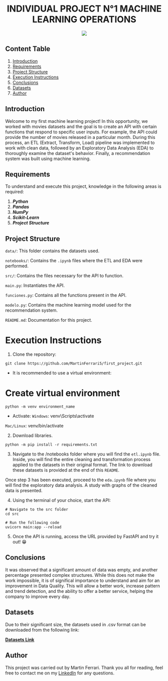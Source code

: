 # <div style="text-align:center">INDIVIDUAL PROJECT N°1 MACHINE LEARNING OPERATIONS
<p style="text-align:center"><img  src="https://th.bing.com/th/id/OIP.9omCDNmaGGrzBwJoTYs25wAAAA?rs=1&pid=ImgDetMain"> </p>
</div>

## Content Table
1. [Introduction](#introduction)
2. [Requirements](#requirements)
3. [Project Structure](#proyect-structure)
4. [Execution Instructions](#execution-instructions)
5. [Conclusions](#conclusions)
6. [Datasets](#licencia)
7. [Author](#author) 


## Introduction

Welcome to my first machine learning project! In this opportunity, we worked with movies datasets and  the goal is to create an API with certain functions that respond to specific user inputs. For example, the API could provide the number of movies released in a particular month. During this process, an ETL (Extract, Transform, Load) pipeline was implemented to work with clean data, followed by an Exploratory Data Analysis (EDA) to thoroughly examine the dataset's behavior. Finally, a recommendation system was built using machine learning.

## Requirements

To understand and execute this project, knowledge in the following areas is required:

1) ***Python***
2) ***Pandas***
3) ***NumPy***
4) ***Scikit-Learn***
5) ***Project Structure***

## Project Structure

`data/`: This folder contains the datasets used.

``notebooks/``: Contains the ``.ipynb`` files where the ETL and EDA were performed.

``src/``: Contains the files necessary for the API to function.

``main.py``: Instantiates the API.

``funciones.py``: Contains all the functions present in the API.

``modelo.py``: Contains the machine learning model used for the recommendation system.

``README.md``: Documentation for this project.


# Execution Instructions

1) Clone the repository:
```
git clone https://github.com/MartinFerrari5/first_project.git
```

- It is recommended to use a virtual environment:
# Create virtual environment
```
python -m venv environment_name
```

- Activate:
``Windows``: venv\Scripts\activate

``Mac/Linux``: venv/bin/activate

2) Download libraries.
```
python -m pip install -r requirements.txt
```
3) Navigate to the /notebooks folder where you will find the ``etl.ipynb`` file. Inside, you will find the entire cleaning and transformation process applied to the datasets in their original format. The link to download these datasets is provided at the end of this ``README``.

Once step 3 has been executed, proceed to the ``eda.ipynb`` file where you will find the exploratory data analysis. A study with graphs of the cleaned data is presented.

4) Using the terminal of your choice, start the API:

```
# Navigate to the src folder
cd src

# Run the following code
uvicorn main:app --reload
```

5) <p> Once the API is running, access the URL provided by FastAPI and try it out! &#128513;</p>

## Conclusions

It was observed that a significant amount of data was empty, and another percentage presented complex structures. While this does not make the work impossible, it is of significal importance to understand and aim for an improvement in Data Quality. This will allow a better work, increase pattern and trend detection, and the ability to offer a better service, helping the company to improve every day.

## Datasets

Due to their significant size, the datasets used in .csv format can be downloaded from the following link:

<b><a href="https://drive.google.com/drive/u/0/folders/1VuwQ5M1JQ_VugOIa7mo8ET66eOhLpjsQ">Datasets Link</a></b>

## Author

This project was carried out by Martin Ferrari. Thank you all for reading, feel free to contact me on my <a href="https://www.linkedin.com/in/martin-ferrari-bb0547219/">LinkedIn</a> for any questions.







